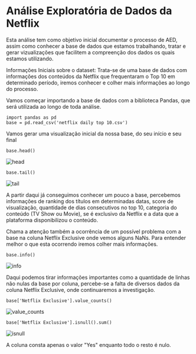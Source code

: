 # Análise Exploratória de Dados da Netflix 

Esta análise tem como objetivo inicial documentar o processo de AED, assim como conhecer a base de dados que estamos trabalhando, tratar e gerar vizualizações que facilitem a compreenção dos dados os quais estamos utilizando.

Informações Iniciais sobre o dataset: Trata-se de uma base de dados com informações dos conteúdos da Netflix que frequentaram o Top 10 em determinado período, iremos conhecer e colher mais informações ao longo do processo.


Vamos começar importando a base de dados com a biblioteca Pandas, que será utilizada ao longo de toda análise.

```
import pandas as pd
base = pd.read_csv('netflix daily top 10.csv')
```
Vamos gerar uma visualização inicial da nossa base, do seu início e seu final 
```
base.head()
```
![head](https://user-images.githubusercontent.com/68862907/202734032-eb523631-2563-4bc1-8306-74fbf00212b4.PNG)
```
base.tail()
```
![tail](https://user-images.githubusercontent.com/68862907/202733420-6e99a0be-880a-413f-b9d8-b7bf865847cf.PNG)

A partir daqui já conseguimos conhecer um pouco a base, percebemos informações de ranking dos títulos em determinadas datas, score de visualização, quantidade de dias consecutivos no top 10, categoria do conteúdo (TV Show ou Movie), se é exclusivo da Netflix e a data que a plataforma disponibilizou o conteúdo.

Chama a atenção também a ocorrência de um possível problema com a base na coluna Netflix Exclusive onde vemos alguns NaNs. Para entender melhor o que esta ocorrendo iremos colher mais informações.
```
base.info()
```
![info](https://user-images.githubusercontent.com/68862907/202736399-233b66de-b16d-4ef2-ba1d-3400a4b52d10.PNG)

Daqui podemos tirar informações importantes como a quantidade de linhas não nulas da base por coluna, percebe-se a falta de diversos dados da coluna Netflix Exclusive, onde continuaremos a investigação.
```
base['Netflix Exclusive'].value_counts()
```
![value_counts](https://user-images.githubusercontent.com/68862907/202739115-6d82953d-b6b4-4a99-b511-437fbac6dcd3.PNG)
```
base['Netflix Exclusive'].isnull().sum()
```
![isnull](https://user-images.githubusercontent.com/68862907/202740769-1dd1b864-0b04-44b8-8585-4b469f008779.PNG)

A coluna consta apenas o valor "Yes" enquanto todo o resto é nulo.
